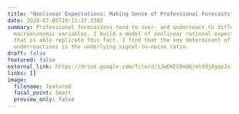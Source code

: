 ```yaml
---
title: "Nonlinear Expectations: Making Sense of Professional Forecasts"
date: 2020-07-05T19:11:37.238Z
summary: Professional forecasters tend to over- and underreact to different
  macroeconomic variables. I build a model of nonlinear rational expectations
  that is able replicate this fact. I find that the key determinant of over- and
  underreactions is the underlying signal-to-noise ratio.
draft: false
featured: false
external_link: https://drive.google.com/file/d/1JwEKEC0mO6jmlXdj8gqeJxlVDC36zRxv/view?usp=sharing
links: []
image:
  filename: featured
  focal_point: Smart
  preview_only: false
---
```

